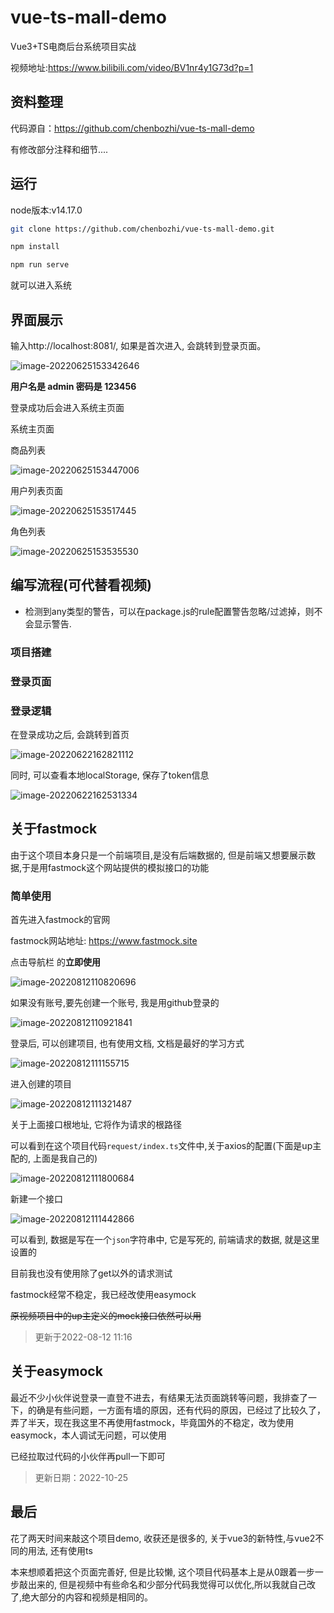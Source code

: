 # vue-ts-mall-demo

Vue3+TS电商后台系统项目实战

视频地址:https://www.bilibili.com/video/BV1nr4y1G73d?p=1 

## 资料整理

代码源自：https://github.com/chenbozhi/vue-ts-mall-demo

有修改部分注释和细节....

## 运行

node版本:v14.17.0

```bash
git clone https://github.com/chenbozhi/vue-ts-mall-demo.git

npm install

npm run serve
```

就可以进入系统

## 界面展示

输入http://localhost:8081/, 如果是首次进入, 会跳转到登录页面。

![image-20220625153342646](https://firstbucket-1300448090.cos.ap-chengdu.myqcloud.com/cbz_book_images/image-20220625153342646.png)

**用户名是 admin  密码是 123456**

登录成功后会进入系统主页面

系统主页面

商品列表

![image-20220625153447006](https://firstbucket-1300448090.cos.ap-chengdu.myqcloud.com/cbz_book_images/image-20220625153447006.png)

用户列表页面

![image-20220625153517445](https://firstbucket-1300448090.cos.ap-chengdu.myqcloud.com/cbz_book_images/image-20220625153517445.png)

角色列表

![image-20220625153535530](https://firstbucket-1300448090.cos.ap-chengdu.myqcloud.com/cbz_book_images/image-20220625153535530.png)

## 编写流程(可代替看视频)

- 检测到any类型的警告，可以在package.js的rule配置警告忽略/过滤掉，则不会显示警告.

### 项目搭建

### 登录页面

### 登录逻辑

在登录成功之后, 会跳转到首页

![image-20220622162821112](https://firstbucket-1300448090.cos.ap-chengdu.myqcloud.com/cbz_book_images/image-20220622162821112.png)

同时, 可以查看本地localStorage, 保存了token信息

![image-20220622162531334](https://firstbucket-1300448090.cos.ap-chengdu.myqcloud.com/cbz_book_images/image-20220622162531334.png)

## 关于fastmock

由于这个项目本身只是一个前端项目,是没有后端数据的, 但是前端又想要展示数据,于是用fastmock这个网站提供的模拟接口的功能

### 简单使用

首先进入fastmock的官网

fastmock网站地址: https://www.fastmock.site

点击导航栏 的**立即使用**

![image-20220812110820696](https://firstbucket-1300448090.cos.ap-chengdu.myqcloud.com//cbz_book_imagesimage-20220812110820696.png)

如果没有账号,要先创建一个账号, 我是用github登录的



![image-20220812110921841](https://firstbucket-1300448090.cos.ap-chengdu.myqcloud.com//cbz_book_imagesimage-20220812110921841.png)

登录后, 可以创建项目, 也有使用文档, 文档是最好的学习方式

![image-20220812111155715](https://firstbucket-1300448090.cos.ap-chengdu.myqcloud.com//cbz_book_imagesimage-20220812111155715.png)


进入创建的项目


![image-20220812111321487](https://firstbucket-1300448090.cos.ap-chengdu.myqcloud.com//cbz_book_imagesimage-20220812111321487.png)



关于上面接口根地址, 它将作为请求的根路径

可以看到在这个项目代码`request/index.ts`文件中,关于axios的配置(下面是up主配的, 上面是我自己的)

![image-20220812111800684](https://firstbucket-1300448090.cos.ap-chengdu.myqcloud.com//cbz_book_imagesimage-20220812111800684.png)


新建一个接口


![image-20220812111442866](https://firstbucket-1300448090.cos.ap-chengdu.myqcloud.com//cbz_book_imagesimage-20220812111442866.png)


可以看到, 数据是写在一个`json`字符串中, 它是写死的, 前端请求的数据, 就是这里设置的


目前我也没有使用除了get以外的请求测试

fastmock经常不稳定，我已经改使用easymock

~~原视频项目中的up主定义的mock接口依然可以用~~


> 更新于2022-08-12 11:16

## 关于easymock

最近不少小伙伴说登录一直登不进去，有结果无法页面跳转等问题，我排查了一下，的确是有些问题，一方面有墙的原因，还有代码的原因，已经过了比较久了，弄了半天，现在我这里不再使用fastmock，毕竟国外的不稳定，改为使用easymock，本人调试无问题，可以使用

已经拉取过代码的小伙伴再pull一下即可

> 更新日期：2022-10-25

## 最后

花了两天时间来敲这个项目demo, 收获还是很多的, 关于vue3的新特性,与vue2不同的用法, 还有使用ts

本来想顺着把这个页面完善好, 但是比较懒, 这个项目代码基本上是从0跟着一步一步敲出来的, 但是视频中有些命名和少部分代码我觉得可以优化,所以我就自己改了,绝大部分的内容和视频是相同的。
